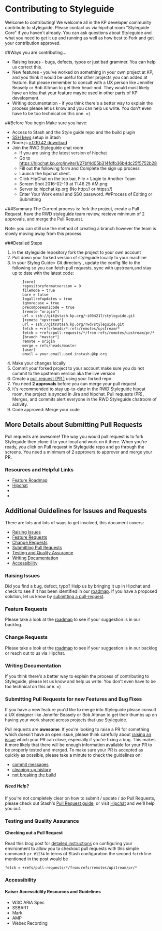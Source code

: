 # Contributing to Styleguide

Welcome to contributing! We welcome all in the KP developer community contribute to styleguide. Please contact us via hipchat room "Styleguide Core" if you haven't already. You can ask questions about Styleguide and what you need to get it up and running as well as how best to Fork and get your contribution approved.

##Ways you are contributing...
- Raising issues - bugs, defects, typos or just bad grammer. You can help us correct this.
- New features - you've worked on something in your own project at KP, and you think it would be useful for other projects you can added at feature. But please remember to consult with a UX person like Jennifer Beasely or Bob Altman to get their head-nod. They would most likely have an idea that your feature maybe used in other parts of KP development.
- Writing documentation - if you think there's a better way to explain the process please let us know and you can help us write. You don't even have to be too technical on this one. =)

##Before You begin
Make sure you have:

* Access to Stash and the Style guide repo and the build plugin
* <a href="https://stash.kp.org/plugins/servlet/ssh/account/keys" target="_blank">SSH keys</a> setup in Stash
* Node.js <a href="https://nodejs.org/en/blog/release/v0.10.42/" target="_blank">v.0.10.42 download​</a>
* Join the RWD Styleguide chat room
	* If you ​are using the latest version of hipchat
	* Go to https://hipchat.kp.org/invite/1/27bf4d05b314fdfb36b4dc25f5752b28
	* Fill out the following form and Complete the sign up process
	* Launch the hipchat client.
	* Click HipChat on the top bar, File > Login to Another Team
	* Screen Shot 2016-02-19 at 11.46.25 AM.png
	* Server is: hipchat.kp.org (No http:// or https://)​​
	* Enter Your Work email and SSO password.
##Process of Editing or Submitting

###Summary
The Current process is: fork the project, create a Pull Request, have the RWD styleguide team review, recieve minimum of 2 approvals, and merge the Pull Request.

Note: you can still use the method of creating a branch however the team is slowly moving away from this process.

###Detailed Steps
1. In the styleguide repository fork the project to your own account
2. Pull down your forked version of styleguide locally to your machine
3. In your Styleg Guide> Git  directory , update the config file to the following so you can fetch pull requests, sync with upstream,and stay up to date with the latest code:
```
		[core]
		repositoryformatversion = 0
		filemode = true
		bare = false
		logallrefupdates = true
		ignorecase = true
		precomposeunicode = true
		[remote "origin"]
		url = ssh://git@stash.kp.org/~i004217/styleguide.git
		[remote "upstream"]
		url = ssh://git@stash.kp.org/rwd/styleguide.git
		fetch = +refs/heads/*:refs/remotes/upstream/*
		fetch = +refs/pull-requests/*/from:refs/remotes/upstream/pr/*
		[branch "master"]
		remote = origin
		merge = refs/heads/master
		[user]
		email = your.email.used.instash.@kp.org
```

4. Make your changes locally
5. Commit your forked project to your account make sure you do not commit to the upstream version aka the live version
6. Create a <a href="https://www.atlassian.com/git/tutorials/making-a-pull-request/" target="_blank">pull request (PR )</a> using your forked repo:
7. You need <strong> 2 approvals</strong> before you can merge your pull request 
8. It's recommended to stay up-to-date in the RWD Styleguide hipcat room, the project is synced in Jira and hipchat.  Pull requests (PR), Merges, and commits alert everyone in the RWD Styleguide ​chatroom of activity.
9. Code approved: Merge your code

## More Details about Submitting Pull Requests
Pull requests are awesome! The way you would pull request is to fork Styleguide then clone it to your local and work on it there. When you're ready, you click on Pull request in Styleguide repo and go through the screens. You need a minimum of 2 approvers to approver and merge your PR.



### Resources and Helpful Links

* [Feature Roadmap](https://stash.kp.org/projects/RWD/repos/styleguide/browse/ROADMAP.md)
* [Hipchat](https://kpmcoe.hipchat.com/chat/room/2258656)
* [Dev Site]: https://wppdev1.kaiserpermanente.org/styleguide​/
* [Stash]: https://stash.kp.org/projects/RWD/repos/styleguide/browse​

## Additional Guidelines for Issues and Requests

There are lots and lots of ways to get involved, this document covers:

* [Raising Issues](#raising-issues)
* [Feature Requests](#features)
* [Change Requests](#changes)
* [Submitting Pull Requests](#pull-requests)
* [Testing and Quality Assurance](#testing)
* [Writing Documentation](#documentation)
* [Accessibility](#accessibility)


<a name="raising-issues"></a>
### Raising Issues

Did you find a bug, defect, typo? Help us by bringing it up in Hipchat and check to see if it has been identified in our [roadmap](https://stash.kp.org/projects/RWD/repos/styleguide/browse/ROADMAP.md).
If you have a proposed solution, let us know by [submitting a pull-request](#pull-requests).

<a name="features"></a>
### Feature Requests

Please take a look at the [roadmap](https://stash.kp.org/projects/RWD/repos/styleguide/browse/ROADMAP.md) to see if your suggestion is in our backlog.

<a name="changes"></a>
### Change Requests

Please take a look at the [roadmap](https://stash.kp.org/projects/RWD/repos/styleguide/browse/ROADMAP.md) to see if your suggestion is in our backlog or reach out to us via Hipchat.

### Writing Documentation

If you think there's a better way to explain the process of contributing to Styleguide, please let us know and help us write. You don't even have to be too technical on this one. =)

<a name="pull-requests"></a>
### Submitting Pull Requests for new Features and Bug Fixes

If you have a new feature you'd like to merge into Styleguide please consult a UX designer like Jennifer Beasely or Bob Altman to get their thumbs up on having your work shared across projects that use Styleguide.

Pull requests are **awesome**. If you're looking to raise a PR for something which doesn't have an open issue, please think carefully about [raising an issue](#raising-issues) which your PR can close, especially if you're fixing a bug. 
This makes it more likely that there will be enough information available for your PR to be properly tested and merged.
To make sure your PR is accepted as quickly as possible, please take a minute to check the guidelines on:

* [commit messages]()
* [cleaning-up history]()
* [not breaking the build]()

##### Need Help?

If you're not completely clear on how to submit / update / *do* Pull Requests, please check out Stash's [Pull Request guide](https://confluence.atlassian.com/display/STASHSOURCE/Using+pull+requests+in+Stash), or visit [Hipchat](https://kpmcoe.hipchat.com/chat/room/2258656) and we'll help you out.


<a name="testing"></a>
### Testing and Quality Assurance

#### Checking out a Pull Request

Read this blog post for [detailed instructions](http://dev.ghost.org/easy-git-pr-test/) on configuring your environment to allow you to checkout pull requests with this simple command: `pr #1234`
In terms of Stash configuration the second ```fetch``` line mentioned in the post would be 
```
fetch = +refs/pull-requests/*/from:refs/remotes/upstream/pr/*
```

<a name="accessibility"></a>

### Accessibility

#### Kaiser Accessibility Resources and Guidelines
* W3C ARIA Spec
* SSBART
* Mark
* AMP
* Webex Recording

